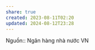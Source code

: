 ```yaml
---
share: true
created: 2023-08-11T02:20
updated: 2024-08-12T23:28
---
```

Nguồn:: Ngân hàng nhà nước VN

